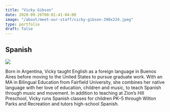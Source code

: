 ```yaml
---
title: "Vicky Gibson"
date: 2020-09-26T00:01:41-04:00
image: "/about/meet-our-staff/vicky-gibson-390x224.jpeg"
type: portfolio
draft: false
---
```


## Spanish

![](/about/meet-our-staff/vicky-gibson-150x150.jpeg)

Born in Argentina, Vicky taught English as a foreign language in Buenos Aires before moving to the United States to pursue graduate work. With an MA in Bilingual Education from Fairfield University, she combines her native language with her love of education, children and music, to teach Spanish through music and movement. In addition to teaching at Zion’s Hill Preschool, Vicky runs Spanish classes for children PK–5 through Wilton Parks and Recreation and tutors high-school Spanish.
